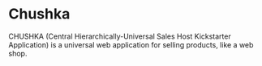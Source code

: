 # Chushka
CHUSHKA (Central Hierarchically-Universal Sales Host Kickstarter Application) is a universal web application for selling products, like a web shop.
